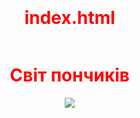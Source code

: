 # index.html
<html lang="uk">
<head>
    <meta charset="UTF-8">
    <meta name="viewport" content="width=device-width, initial-scale=1.0">
    <title>Світ пончиків</title>
    <style>
        body {
            display: flex;
            flex-direction: column;
            justify-content: center;
            align-items: center;
            height: 100vh;
            margin: 0;
        }
        h1 {
            color: red;
        }
        img {
            max-width: 100%;
            height: auto;
        }
    </style>
</head>
<body>
    <h1>Світ пончиків</h1>
    <img src="/uploads/2023/02/donut.png">
</body>
</html>
